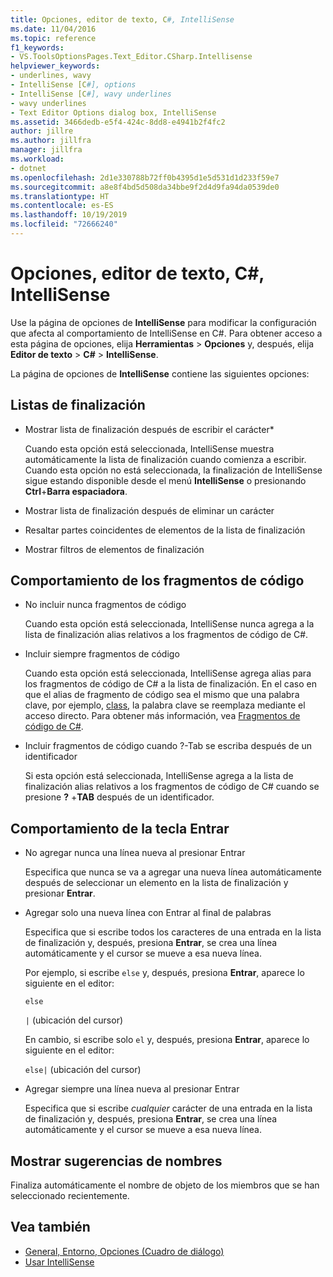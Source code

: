```yaml
---
title: Opciones, editor de texto, C#, IntelliSense
ms.date: 11/04/2016
ms.topic: reference
f1_keywords:
- VS.ToolsOptionsPages.Text_Editor.CSharp.Intellisense
helpviewer_keywords:
- underlines, wavy
- IntelliSense [C#], options
- IntelliSense [C#], wavy underlines
- wavy underlines
- Text Editor Options dialog box, IntelliSense
ms.assetid: 3466dedb-e5f4-424c-8dd8-e4941b2f4fc2
author: jillre
ms.author: jillfra
manager: jillfra
ms.workload:
- dotnet
ms.openlocfilehash: 2d1e330788b72ff0b4395d1e5d531d1d233f59e7
ms.sourcegitcommit: a8e8f4bd5d508da34bbe9f2d4d9fa94da0539de0
ms.translationtype: HT
ms.contentlocale: es-ES
ms.lasthandoff: 10/19/2019
ms.locfileid: "72666240"
---
```

# <a name="options-text-editor-c-intellisense"></a>Opciones, editor de texto, C#, IntelliSense

Use la página de opciones de **IntelliSense** para modificar la configuración que afecta al comportamiento de IntelliSense en C#. Para obtener acceso a esta página de opciones, elija **Herramientas** > **Opciones** y, después, elija **Editor de texto** > **C#**  > **IntelliSense**.

La página de opciones de **IntelliSense** contiene las siguientes opciones:

## <a name="completion-lists"></a>Listas de finalización

- Mostrar lista de finalización después de escribir el carácter*

   Cuando esta opción está seleccionada, IntelliSense muestra automáticamente la lista de finalización cuando comienza a escribir. Cuando esta opción no está seleccionada, la finalización de IntelliSense sigue estando disponible desde el menú **IntelliSense** o presionando **Ctrl**+**Barra espaciadora**.

- Mostrar lista de finalización después de eliminar un carácter

- Resaltar partes coincidentes de elementos de la lista de finalización

- Mostrar filtros de elementos de finalización

## <a name="snippets-behavior"></a>Comportamiento de los fragmentos de código

- No incluir nunca fragmentos de código

   Cuando esta opción está seleccionada, IntelliSense nunca agrega a la lista de finalización alias relativos a los fragmentos de código de C#.

- Incluir siempre fragmentos de código

   Cuando esta opción está seleccionada, IntelliSense agrega alias para los fragmentos de código de C# a la lista de finalización. En el caso en que el alias de fragmento de código sea el mismo que una palabra clave, por ejemplo, [class](/dotnet/csharp/language-reference/keywords/class), la palabra clave se reemplaza mediante el acceso directo. Para obtener más información, vea [Fragmentos de código de C#](../../ide/visual-csharp-code-snippets.md).

- Incluir fragmentos de código cuando ?-Tab se escriba después de un identificador

   Si esta opción está seleccionada, IntelliSense agrega a la lista de finalización alias relativos a los fragmentos de código de C# cuando se presione **?** +**TAB** después de un identificador.

## <a name="enter-key-behavior"></a>Comportamiento de la tecla Entrar

- No agregar nunca una línea nueva al presionar Entrar

   Especifica que nunca se va a agregar una nueva línea automáticamente después de seleccionar un elemento en la lista de finalización y presionar **Entrar**.

- Agregar solo una nueva línea con Entrar al final de palabras

   Especifica que si escribe todos los caracteres de una entrada en la lista de finalización y, después, presiona **Entrar**, se crea una línea automáticamente y el cursor se mueve a esa nueva línea.

   Por ejemplo, si escribe `else` y, después, presiona **Entrar**, aparece lo siguiente en el editor:

   `else`

   `|` (ubicación del cursor)

   En cambio, si escribe solo `el` y, después, presiona **Entrar**, aparece lo siguiente en el editor:

   `else|` (ubicación del cursor)

- Agregar siempre una línea nueva al presionar Entrar

   Especifica que si escribe *cualquier* carácter de una entrada en la lista de finalización y, después, presiona **Entrar**, se crea una línea automáticamente y el cursor se mueve a esa nueva línea.

## <a name="show-name-suggestions"></a>Mostrar sugerencias de nombres

Finaliza automáticamente el nombre de objeto de los miembros que se han seleccionado recientemente.

## <a name="see-also"></a>Vea también

- [General, Entorno, Opciones (Cuadro de diálogo)](../../ide/reference/general-environment-options-dialog-box.md)
- [Usar IntelliSense](../../ide/using-intellisense.md)